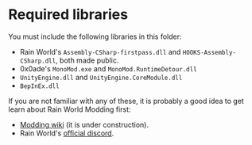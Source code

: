 # Required libraries
You must include the following libraries in this folder:

* Rain World's `Assembly-CSharp-firstpass.dll` and `HOOKS-Assembly-CSharp.dll`, both made public.
* 0x0ade's `MonoMod.exe` and `MonoMod.RuntimeDetour.dll`
* `UnityEngine.dll` and `UnityEngine.CoreModule.dll`
* `BepInEx.dll`

If you are not familiar with any of these, it is probably a good idea to get learn about Rain World Modding first:
* [Modding wiki](https://rain-world-modding.github.io/rain-world-modding/) (it is under construction).
* Rain World's [official discord](discord.gg/rainworld).